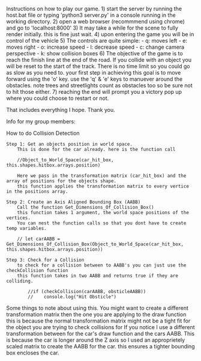 Instructions on how to play our game.
    1) start the server by running the host.bat file or typing 'python3 server.py' in a console running in the working directory.
    2) open a web browser (recommmend using chrome) and go to 'localhost:8000' 
    3) It may take a while for the scene to fully render initially. this is fine just wait.
    4) upon entering the game you will be in control of the vehicle
    5) The controls are quite simple:
        - q: moves left
        - e: moves right
        - o: increase speed
        - l: decrease speed
        - c: change camera perspective
        - k: show collision boxes
    6) The objective of the game is to reach the finish line at the end of the road. If you collide with an object you will be reset
    to the start of the track. There is no time limit so you could go as slow as you need to. your first step in achieving this goal
    is to move forward using the 'o' key. use the 'q' & 'e' keys to manuever around the obstacles. note trees and streetlights count as
    obstacles too so be sure not to hit those either.
    7) reaching the end will prompt you a victory pop up where you could choose to restart or not.

That includes everything I hope. Thank you.





Info for my group members:

How to do Collision Detection

    Step 1: Get an objects position in world space.
        This is done for the car already. here is the function call

        //Object_to_World_Space(car_hit_box, this.shapes.hitbox.arrays.position)

        Here we pass in the transformation matrix (car_hit_box) and the array of positions for the objects shape.
        this function applies the transformation matrix to every vertice in the positions array. 

    Step 2: Create an Axis Aligned Bounding Box (AABB)
        Call the function Get_Dimensions_Of_Collision_Box()
        this function takes 1 argument, the world space positions of the vertices.
        You can nest the function calls so that you dont have to create temp variables.

        // let carAABB = Get_Dimensions_Of_Collision_Box(Object_to_World_Space(car_hit_box, this.shapes.hitbox.arrays.position))

    Step 3: Check for a Collision
        to check for a collision between to AABB's you can just use the checkCollision function
        this function takes in two AABB and returns true if they are colliding.
            
            //if (checkCollision(carAABB, obsticleAABB))
            //    console.log("Hit Obsticle")
        
Some things to note about using this.
You might want to create a different transformation matrix then the one you are applying to the draw function
this is because the normal transformation matrix might not be a tight fit for the object you are trying to check collisions for
If you notice I use a different transformation between for the car's draw function and the cars AABB. 
This is because the car is longer around the Z axis so I used an approprietely scaled matrix to create the AABB for the car.
this ensures a tighter bounding box encloses the car.
    